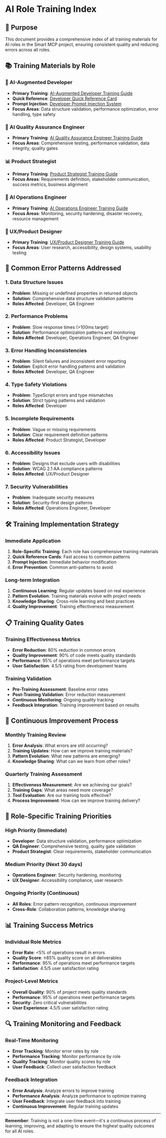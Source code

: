 # AI Role Training Index

## 🎯 Purpose
This document provides a comprehensive index of all training materials for AI roles in the Smart MCP project, ensuring consistent quality and reducing errors across all roles.

## 📚 Training Materials by Role

### 🤖 AI-Augmented Developer
- **Primary Training**: [AI-Augmented Developer Training Guide](ai-augmented-developer-training.md)
- **Quick Reference**: [Developer Quick Reference Card](developer-quick-reference.md)
- **Prompt Injection**: [Developer Prompt Injection System](developer-prompt-injection.md)
- **Focus Areas**: Data structure validation, performance optimization, error handling, type safety

### 🧪 AI Quality Assurance Engineer
- **Primary Training**: [AI Quality Assurance Engineer Training Guide](ai-quality-assurance-engineer-training.md)
- **Focus Areas**: Comprehensive testing, performance validation, data integrity, quality gates

### 📊 Product Strategist
- **Primary Training**: [Product Strategist Training Guide](product-strategist-training.md)
- **Focus Areas**: Requirements definition, stakeholder communication, success metrics, business alignment

### 🔧 AI Operations Engineer
- **Primary Training**: [AI Operations Engineer Training Guide](ai-operations-engineer-training.md)
- **Focus Areas**: Monitoring, security hardening, disaster recovery, resource management

### 🎨 UX/Product Designer
- **Primary Training**: [UX/Product Designer Training Guide](ux-product-designer-training.md)
- **Focus Areas**: User research, accessibility, design systems, usability testing

## 🚨 Common Error Patterns Addressed

### 1. Data Structure Issues
- **Problem**: Missing or undefined properties in returned objects
- **Solution**: Comprehensive data structure validation patterns
- **Roles Affected**: Developer, QA Engineer

### 2. Performance Problems
- **Problem**: Slow response times (>100ms target)
- **Solution**: Performance optimization patterns and monitoring
- **Roles Affected**: Developer, Operations Engineer, QA Engineer

### 3. Error Handling Inconsistencies
- **Problem**: Silent failures and inconsistent error reporting
- **Solution**: Explicit error handling patterns and validation
- **Roles Affected**: Developer, QA Engineer

### 4. Type Safety Violations
- **Problem**: TypeScript errors and type mismatches
- **Solution**: Strict typing patterns and validation
- **Roles Affected**: Developer

### 5. Incomplete Requirements
- **Problem**: Vague or missing requirements
- **Solution**: Clear requirement definition patterns
- **Roles Affected**: Product Strategist, Developer

### 6. Accessibility Issues
- **Problem**: Designs that exclude users with disabilities
- **Solution**: WCAG 2.1 AA compliance patterns
- **Roles Affected**: UX/Product Designer

### 7. Security Vulnerabilities
- **Problem**: Inadequate security measures
- **Solution**: Security-first design patterns
- **Roles Affected**: Operations Engineer, Developer

## 🛠️ Training Implementation Strategy

### Immediate Application
1. **Role-Specific Training**: Each role has comprehensive training materials
2. **Quick Reference Cards**: Fast access to common patterns
3. **Prompt Injection**: Immediate behavior modification
4. **Error Prevention**: Common anti-patterns to avoid

### Long-term Integration
1. **Continuous Learning**: Regular updates based on real experience
2. **Pattern Evolution**: Training materials evolve with project needs
3. **Knowledge Sharing**: Cross-role learning and best practices
4. **Quality Improvement**: Training effectiveness measurement

## 📋 Training Quality Gates

### Training Effectiveness Metrics
- **Error Reduction**: 80% reduction in common errors
- **Quality Improvement**: 90% of code meets quality standards
- **Performance**: 95% of operations meet performance targets
- **User Satisfaction**: 4.5/5 rating from development teams

### Training Validation
- **Pre-Training Assessment**: Baseline error rates
- **Post-Training Validation**: Error reduction measurement
- **Continuous Monitoring**: Ongoing quality tracking
- **Feedback Integration**: Training improvement based on results

## 🚀 Continuous Improvement Process

### Monthly Training Review
1. **Error Analysis**: What errors are still occurring?
2. **Training Updates**: How can we improve training materials?
3. **Pattern Evolution**: What new patterns are emerging?
4. **Knowledge Sharing**: What can we learn from other roles?

### Quarterly Training Assessment
1. **Effectiveness Measurement**: Are we achieving our goals?
2. **Training Gaps**: What areas need more coverage?
3. **Tool Evaluation**: Are our training tools effective?
4. **Process Improvement**: How can we improve training delivery?

## 🎯 Role-Specific Training Priorities

### High Priority (Immediate)
- **Developer**: Data structure validation, performance optimization
- **QA Engineer**: Comprehensive testing, quality gate validation
- **Product Strategist**: Clear requirements, stakeholder communication

### Medium Priority (Next 30 days)
- **Operations Engineer**: Security hardening, monitoring
- **UX Designer**: Accessibility compliance, user research

### Ongoing Priority (Continuous)
- **All Roles**: Error pattern recognition, continuous improvement
- **Cross-Role**: Collaboration patterns, knowledge sharing

## 📊 Training Success Metrics

### Individual Role Metrics
- **Error Rate**: <5% of operations result in errors
- **Quality Score**: ≥85% quality score on all deliverables
- **Performance**: 95% of operations meet performance targets
- **Satisfaction**: 4.5/5 user satisfaction rating

### Project-Level Metrics
- **Overall Quality**: 90% of project meets quality standards
- **Performance**: 95% of operations meet performance targets
- **Security**: Zero critical vulnerabilities
- **User Experience**: 4.5/5 user satisfaction rating

## 🔍 Training Monitoring and Feedback

### Real-Time Monitoring
- **Error Tracking**: Monitor error rates by role
- **Performance Tracking**: Monitor performance by role
- **Quality Tracking**: Monitor quality scores by role
- **User Feedback**: Collect user satisfaction feedback

### Feedback Integration
- **Error Analysis**: Analyze errors to improve training
- **Performance Analysis**: Analyze performance to optimize training
- **User Feedback**: Integrate user feedback into training
- **Continuous Improvement**: Regular training updates

---

**Remember**: Training is not a one-time event—it's a continuous process of learning, improving, and adapting to ensure the highest quality outcomes for all AI roles.
